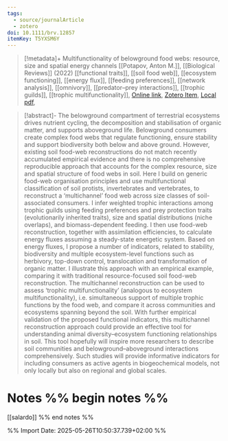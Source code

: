 ```yaml
---
tags:
  - source/journalArticle
  - zotero
doi: 10.1111/brv.12857
itemKey: T5YXSM6Y
---
```

>[!metadata]+
> Multifunctionality of belowground food webs: resource, size and spatial energy channels
> [[Potapov, Anton M.]], 
> [[Biological Reviews]] (2022)
> [[functional traits]], [[soil food web]], [[ecosystem functioning]], [[energy flux]], [[feeding preferences]], [[network analysis]], [[omnivory]], [[predator–prey interactions]], [[trophic guilds]], [[trophic multifunctionality]], 
> [Online link](https://onlinelibrary.wiley.com/doi/abs/10.1111/brv.12857), [Zotero Item](zotero://select/library/items/T5YXSM6Y), [Local pdf](file://C:/Users/aburg/Documents/references/zotero/storage/WPSXKEB9/Potapov2022_Multifunctionalitybelowgrounda.pdf), 

>[!abstract]-
>The belowground compartment of terrestrial ecosystems drives nutrient cycling, the decomposition and stabilisation of organic matter, and supports aboveground life. Belowground consumers create complex food webs that regulate functioning, ensure stability and support biodiversity both below and above ground. However, existing soil food-web reconstructions do not match recently accumulated empirical evidence and there is no comprehensive reproducible approach that accounts for the complex resource, size and spatial structure of food webs in soil. Here I build on generic food-web organisation principles and use multifunctional classification of soil protists, invertebrates and vertebrates, to reconstruct a ‘multichannel’ food web across size classes of soil-associated consumers. I infer weighted trophic interactions among trophic guilds using feeding preferences and prey protection traits (evolutionarily inherited traits), size and spatial distributions (niche overlaps), and biomass-dependent feeding. I then use food-web reconstruction, together with assimilation efficiencies, to calculate energy fluxes assuming a steady-state energetic system. Based on energy fluxes, I propose a number of indicators, related to stability, biodiversity and multiple ecosystem-level functions such as herbivory, top-down control, translocation and transformation of organic matter. I illustrate this approach with an empirical example, comparing it with traditional resource-focused soil food-web reconstruction. The multichannel reconstruction can be used to assess ‘trophic multifunctionality’ (analogous to ecosystem multifunctionality), i.e. simultaneous support of multiple trophic functions by the food web, and compare it across communities and ecosystems spanning beyond the soil. With further empirical validation of the proposed functional indicators, this multichannel reconstruction approach could provide an effective tool for understanding animal diversity–ecosystem functioning relationships in soil. This tool hopefully will inspire more researchers to describe soil communities and belowground–aboveground interactions comprehensively. Such studies will provide informative indicators for including consumers as active agents in biogeochemical models, not only locally but also on regional and global scales.

# Notes %% begin notes %%
[[salardo]]
%% end notes %%




%% Import Date: 2025-05-26T10:50:37.739+02:00 %%

